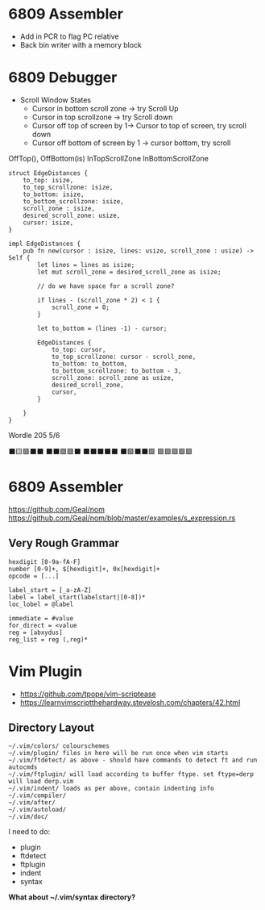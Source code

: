 # 6809 Assembler
* Add in PCR to flag PC relative
* Back bin writer with a memory block

# 6809 Debugger
* Scroll Window States
    * Cursor in bottom scroll zone -> try Scroll Up
    * Cursor in top scrollzone -> try Scroll down
    * Cursor off top of screen by 1-> Cursor to top of screen, try scroll down
    * Cursor off bottom of screen by 1 -> cursor bottom, try scroll 

OffTop(),
OffBottom(is)
InTopScrollZone
InBottomScrollZone


```
struct EdgeDistances {
    to_top: isize,
    to_top_scrollzone: isize,
    to_bottom: isize,
    to_bottom_scrollzone: isize,
    scroll_zone : isize,
    desired_scroll_zone: usize,
    cursor: isize,
}

impl EdgeDistances {
    pub fn new(cursor : isize, lines: usize, scroll_zone : usize) -> Self {
        let lines = lines as isize;
        let mut scroll_zone = desired_scroll_zone as isize;

        // do we have space for a scroll zone?

        if lines - (scroll_zone * 2) < 1 {
            scroll_zone = 0;
        }

        let to_bottom = (lines -1) - cursor;

        EdgeDistances {
            to_top: cursor,
            to_top_scrollzone: cursor - scroll_zone,
            to_bottom: to_bottom,
            to_bottom_scrollzone: to_bottom - 3,
            scroll_zone: scroll_zone as usize,
            desired_scroll_zone,
            cursor,
        }

    }
} 

```

Wordle 205 5/6

⬛🟨🟩⬛⬛
⬛⬛🟩🟩⬛
⬛⬛⬛⬛⬛
⬛🟩⬛⬛🟩
🟩🟩🟩🟩🟩

# 6809 Assembler
https://github.com/Geal/nom
https://github.com/Geal/nom/blob/master/examples/s_expression.rs

## Very Rough Grammar
```
hexdigit [0-9a-fA-F]
number [0-9]+, $[hexdigit]+, 0x[hexdigit]+
opcode = [...]

label_start = [_a-zA-Z]
label = label_start(labelstart|[0-8])*
loc_lobel = @label

immediate = #value
for_direct = <value
reg = [abxydus]
reg_list = reg (,reg)*

```

# Vim Plugin
* https://github.com/tpope/vim-scriptease
* https://learnvimscriptthehardway.stevelosh.com/chapters/42.html


## Directory Layout
    ~/.vim/colors/ colourschemes
    ~/.vim/plugin/ files in here will be run once when vim starts
    ~/.vim/ftdetect/ as above - should have commands to detect ft and run autocmds
    ~/.vim/ftplugin/ will load according to buffer ftype. set ftype=derp will load derp.vim
    ~/.vim/indent/ loads as per above, contain indenting info
    ~/.vim/compiler/
    ~/.vim/after/
    ~/.vim/autoload/
    ~/.vim/doc/

I need to do:
* plugin
* ftdetect
* ftplugin
* indent
* syntax

**What about ~/.vim/syntax directory?**
